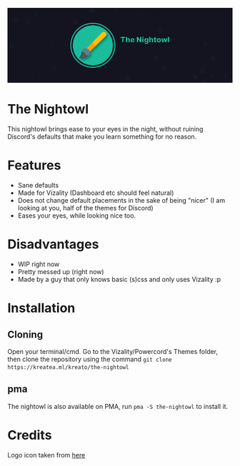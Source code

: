 ![nightowl](./assets/nightowl.png)

# The Nightowl
This nightowl brings ease to your eyes in the night, without ruining Discord's defaults that make you learn something for no reason.

# Features
* Sane defaults
* Made for Vizality (Dashboard etc should feel natural)
* Does not change default placements in the sake of being "nicer" (I am looking at you, half of the themes for Discord)
* Eases your eyes, while looking nice too.

# Disadvantages
* WIP right now
* Pretty messed up (right now)
* Made by a guy that only knows basic (s)css and only uses Vizality :p

# Installation

## Cloning
Open your terminal/cmd. Go to the Vizality/Powercord's Themes folder, then clone the repository using the command `git clone https://kreatea.ml/kreato/the-nightowl`

## pma
The nightowl is also available on PMA, run `pma -S the-nightowl` to install it.

# Credits
Logo icon taken from [here](https://www.flaticon.com/free-icon/brush_891703?term=brush&page=1&position=59&page=1&position=59&related_id=891703&origin=tag#)
